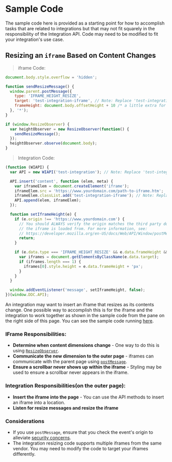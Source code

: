 # Sample Code

The sample code here is provided as a starting point for how to accomplish tasks that are related to integrations but that may not fit squarely in the responsibility of the Integration API. Code may need to be modified to fit your integration's use case.

## Resizing an `iframe` Based on Content Changes

> iframe Code:

```javascript
document.body.style.overflow = 'hidden';

function sendResizeMessage() {
  window.parent.postMessage({
    type: 'IFRAME_HEIGHT_RESIZE',
    target: 'test-integration-iframe', // Note: Replace 'test-integration-frame' with your actual iframe identifier.
    frameHeight: document.body.offsetHeight + 10 /* a little extra for good measure */
  }, '*');
}

if (window.ResizeObserver) {
  var heightObserver = new ResizeObserver(function() {
    sendResizeMessage();
  });
  heightObserver.observe(document.body);
}
```

> Integration Code:

```javascript
(function (WIAPI) {
  var API = new WIAPI('test-integration'); // Note: Replace 'test-integration' with your actual integration identifier.

  API.insert('content', function (elem, meta) {
    var iframeElem = document.createElement('iframe');
    iframeElem.src = 'https://www.yourdomain.com/path-to-iframe.htm';
    iframeElem.classList.add('test-integration-iframe'); // Note: Replace 'test-integration-frame' with your actual iframe identifier.
    API.append(elem, iframeElem);
  });

  function setIframeHeight(e) {
    if (e.origin !== 'https://www.yourdomain.com') {
      // You should ALWAYS verify the origin matches the third party domain
      // the iframe is loaded from. For more information, see:
      // https://developer.mozilla.org/en-US/docs/Web/API/Window/postMessage#Security_concerns
      return;
    }

    if (e.data.type === 'IFRAME_HEIGHT_RESIZE' && e.data.frameHeight && e.data.target) {
      var iframes = document.getElementsByClassName(e.data.target);
      if (iframes.length === 1) {
        iframes[0].style.height = e.data.frameHeight + 'px';
      }
    }
  }

  window.addEventListener('message', setIframeHeight, false);
})(window.DDC.API);
```

An integration may want to insert an iframe that resizes as its contents change. One possible way to accomplish this is for the iframe and the integration to work together as shown in the sample code from the pane on the right side of this page. You can see the sample code running [here](https://webapitestddc.cms.dealer.com/growing-iframe-example.htm).

### IFrame Responsibilities:

* **Determine when content dimensions change** - One way to do this is using [`ResizeObserver`](https://developer.mozilla.org/en-US/docs/Web/API/ResizeObserver).
* **Communicate the new dimension to the outer page** - iframes can communicate with the parent page using [`postMessage`](https://developer.mozilla.org/en-US/docs/Web/API/Window/postMessage).
* **Ensure a scrollbar never shows up within the iframe** - Styling may be used to ensure a scrollbar never appears in the iframe.

### Integration Responsibilities(on the outer page):

* **Insert the iframe into the page** - You can use the API methods to insert an iframe into a location.
* **Listen for resize messages and resize the iframe**

### Considerations

* If you use `postMessage`, ensure that you check the event's origin to alleviate [security concerns](https://developer.mozilla.org/en-US/docs/Web/API/Window/postMessage#Security_concerns).
* The integration resizing code supports multiple iframes from the same vendor. You may need to modify the code to target your iframes differently.
